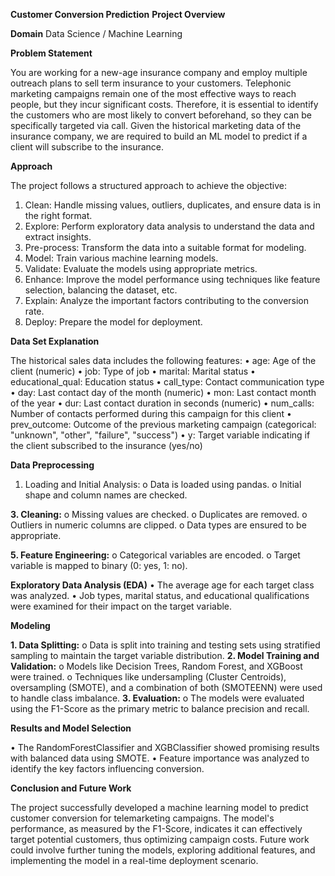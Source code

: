 **Customer Conversion Prediction**
**Project Overview**

**Domain**
Data Science / Machine Learning

**Problem Statement**

You are working for a new-age insurance company and employ multiple outreach plans to sell term insurance to your customers. Telephonic marketing campaigns remain one of the most effective ways to reach people, but they incur significant costs. Therefore, it is essential to identify the customers who are most likely to convert beforehand, so they can be specifically targeted via call. Given the historical marketing data of the insurance company, we are required to build an ML model to predict if a client will subscribe to the insurance.

**Approach**

The project follows a structured approach to achieve the objective:
1.	Clean: Handle missing values, outliers, duplicates, and ensure data is in the right format.
2.	Explore: Perform exploratory data analysis to understand the data and extract insights.
3.	Pre-process: Transform the data into a suitable format for modeling.
4.	Model: Train various machine learning models.
5.	Validate: Evaluate the models using appropriate metrics.
6.	Enhance: Improve the model performance using techniques like feature selection, balancing the dataset, etc.
7.	Explain: Analyze the important factors contributing to the conversion rate.
8.	Deploy: Prepare the model for deployment.

**Data Set Explanation**

The historical sales data includes the following features:
•	age: Age of the client (numeric)
•	job: Type of job
•	marital: Marital status
•	educational_qual: Education status
•	call_type: Contact communication type
•	day: Last contact day of the month (numeric)
•	mon: Last contact month of the year
•	dur: Last contact duration in seconds (numeric)
•	num_calls: Number of contacts performed during this campaign for this client
•	prev_outcome: Outcome of the previous marketing campaign (categorical: "unknown", "other", "failure", "success")
•	y: Target variable indicating if the client subscribed to the insurance (yes/no)

**Data Preprocessing**

1.	Loading and Initial Analysis:
o	Data is loaded using pandas.
o	Initial shape and column names are checked.

**3.	Cleaning:**
o	Missing values are checked.
o	Duplicates are removed.
o	Outliers in numeric columns are clipped.
o	Data types are ensured to be appropriate.

**5.	Feature Engineering:**
o	Categorical variables are encoded.
o	Target variable is mapped to binary (0: yes, 1: no).

**Exploratory Data Analysis (EDA)**
•	The average age for each target class was analyzed.
•	Job types, marital status, and educational qualifications were examined for their impact on the target variable.

**Modeling**

**1.	Data Splitting:**
o	Data is split into training and testing sets using stratified sampling to maintain the target variable distribution.
**2.	Model Training and Validation:**
o	Models like Decision Trees, Random Forest, and XGBoost were trained.
o	Techniques like undersampling (Cluster Centroids), oversampling (SMOTE), and a combination of both (SMOTEENN) were used to handle class imbalance.
**3.	Evaluation:**
o	The models were evaluated using the F1-Score as the primary metric to balance precision and recall.

**Results and Model Selection**

•	The RandomForestClassifier and XGBClassifier showed promising results with balanced data using SMOTE.
•	Feature importance was analyzed to identify the key factors influencing conversion.

**Conclusion and Future Work**

The project successfully developed a machine learning model to predict customer conversion for telemarketing campaigns. The model's performance, as measured by the F1-Score, indicates it can effectively target potential customers, thus optimizing campaign costs. Future work could involve further tuning the models, exploring additional features, and implementing the model in a real-time deployment scenario.

